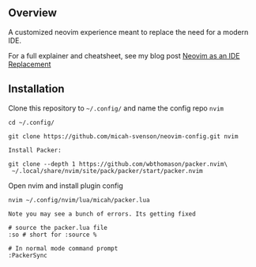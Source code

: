 ## Overview

A customized neovim experience meant to replace the need for a modern IDE.

For a full explainer and cheatsheet, see my blog post [Neovim as an IDE Replacement]()


## Installation

Clone this repository to `~/.config/` and name the config repo `nvim`

```shell
cd ~/.config/

git clone https://github.com/micah-svenson/neovim-config.git nvim
```

```
Install Packer:

git clone --depth 1 https://github.com/wbthomason/packer.nvim\
 ~/.local/share/nvim/site/pack/packer/start/packer.nvim
```

Open nvim and install plugin config
```shell
nvim ~/.config/nvim/lua/micah/packer.lua

Note you may see a bunch of errors. Its getting fixed

# source the packer.lua file
:so # short for :source %

# In normal mode command prompt
:PackerSync
```

